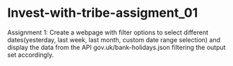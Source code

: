 # Invest-with-tribe-assigment_01
Assignment 1: Create a webpage with filter options to select different dates(yesterday, last week, last month, custom date range selection) and display the data from the API gov.uk/bank-holidays.json filtering the output set accordingly.
